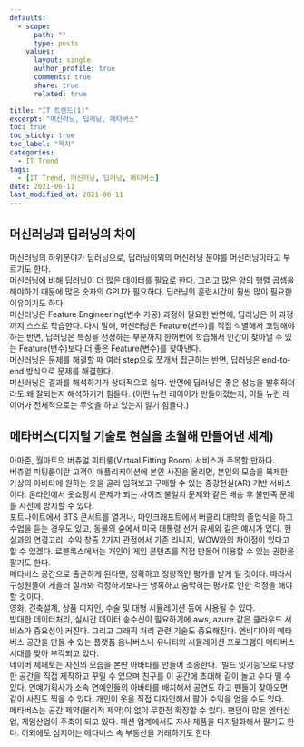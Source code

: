 ```yaml
---
defaults:
  - scope:
      path: ""
      type: posts
    values:
      layout: single
      author_profile: true
      comments: true
      share: true
      related: true

title: "IT 트렌드(1)"
excerpt: "머신러닝, 딥러닝, 메타버스"
toc: true
toc_sticky: true
toc_label: "목차"
categories:
  - IT Trend
tags:
  - [IT Trend, 머신러닝, 딥러닝, 메타버스]
date: 2021-06-11
last_modified_at: 2021-06-11
---
```


## 머신러닝과 딥러닝의 차이

머신러닝의 하위분야가 딥러닝으로, 딥러닝이외의 머신러닝 분야를 머신러닝이라고 부르기도 한다.  
머신러닝에 비해 딥러닝이 더 많은 데이터를 필요로 한다.
그리고 많은 양의 행렬 곱셈을 해야하기 때문에 많은 숫자의 GPU가 필요하다.
딥러닝의 훈련시간이 훨씬 많이 필요한 이유이기도 하다.  
머신러닝은 Feature Engineering(변수 가공) 과정이 필요한 반면에, 딥러닝은 이 과정까지 스스로 학습한다.
다시 말해, 머신러닝은 Feature(변수)를 직접 식별해서 코딩해야하는 반면, 딥러닝은 특징을 선정하는 부분까지 한꺼번에 학습해서 인간이 찾아낼 수 있는 Feature(변수)보다 더 좋은 Feature(변수)를 찾아낸다.  
머신러닝은 문제를 해결할 때 여러 step으로 쪼개서 접근하는 반면, 딥러닝은 end-to-end 방식으로 문제를 해결한다.  
머신러닝은 결과를 해석하기가 상대적으로 쉽다. 반면에 딥러닝은 좋은 성능을 발휘하더라도 왜 잘되는지 해석하기가 힘들다. (어떤 뉴런 레이어가 만들어졌는지, 이들 뉴런 레이어가 전체적으로는 무엇을 하고 있는지 알기 힘들다.)

## 메타버스(디지털 기술로 현실을 초월해 만들어낸 세계)

아마존, 월마트의 버츄얼 피티룽(Virtual Fitting Room) 서비스가 주목할 만하다.  
버츄얼 피팅룸이란 고객이 애플리케이션에 본인 사진을 올리면, 본인의 모습을 복제한 가상의 아바타에 원하는 옷을 골라 입혀보고 구매할 수 있는 증강현실(AR) 기반 서비스이다. 온라인에서 옷쇼핑시 문제가 되는 사이즈 불일치 문제와 같은 배송 후 불만족 문제를 사전에 방지할 수 있다.  
포트나이트에서 BTS 콘서트를 열거나, 마인크래프트에서 버클리 대학의 졸업식을 하고 수업을 듣는 경우도 있고, 동물의 숲에서 미국 대통령 선거 유세와 같은 예시가 있다.
현실과의 연결고리, 수익 창출 2가지 관점에서 기존 리니지, WOW와의 차이점이 있다고 할 수 있겠다.
로블록스에서는 개인이 게임 콘텐츠를 직접 만들어 이용할 수 있는 권한을 팔기도 한다.  
메타버스 공간으로 출근하게 된다면, 정확하고 정량적인 평가를 받게 될 것이다.
따라서 구성원들이 게을러 질까봐 걱정하기보다는 냉혹하고 숨막히는 평가로 인한 걱정을 해야 할 것이다.  
영화, 건축설계, 상품 디자인, 수술 및 대형 시뮬레이션 등에 사용될 수 있다.  
방대한 데이터처리, 실시간 데이터 송수신이 필요하기에 aws, azure 같은 클라우드 서비스가 중요성이 커진다. 그리고 그래픽 처리 관련 기술도 중요해진다. 엔비디아의 메타버스 공간을 만들 수 있는 플랫폼 옴니버스나 유니티의 시뮬레이션 프로그램이 메타버스 시대를 맞아 부각되고 있다.  
네이버 제페토는 자신의 모습을 본딴 아바타를 만들어 조종한다.
‘빌드 잇기능’으로 다양한 공간을 직접 제작하고 꾸밀 수 있으며 친구를 이 공간에 초대해 같이 놀고 수다 떨 수 있다. 연예기획사가 소속 연예인들의 아바타를 배치해서 공연도 하고 팬들이 찾아오면 같이 사진도 찍을 수 있다.
개인이 옷을 직접 디자인해서 팔아 수익을 얻을 수도 있다.  
메타버스는 공간 제약(물리적 제약)이 없이 무한정 확장할 수 있다. 팬덤이 많은 엔터산업, 게임산업이 주축이 되고 있다. 패션 업계에서도 자사 제품을 디지털화해서 팔기도 한다. 이외에도 심지어는 메타버스 속 부동산을 거래하기도 한다.  
